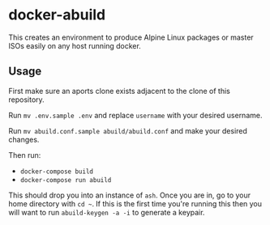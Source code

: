 # docker-abuild

This creates an environment to produce Alpine Linux packages or master
ISOs easily on any host running docker.

## Usage
First make sure an aports clone exists adjacent to the clone of this
repository.

Run `mv .env.sample .env` and replace `username` with your desired
username.

Run `mv abuild.conf.sample abuild/abuild.conf` and make your desired
changes.

Then run:

- `docker-compose build`
- `docker-compose run abuild`

This should drop you into an instance of `ash`.
Once you are in, go to your home directory with `cd ~`.
If this is the first time you're running this then you will want to run
`abuild-keygen -a -i` to generate a keypair.
